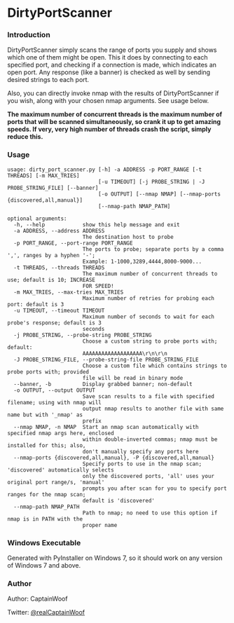 # DirtyPortScanner

### Introduction

DirtyPortScanner simply scans the range of ports you supply and shows which one of them might be open. This it does by connecting to each specified port, and checking if a connection is made, which indicates an open port. Any response (like a banner) is checked as well by sending desired strings to each port.

Also, you can directly invoke nmap with the results of DirtyPortScanner if you wish, along with your chosen nmap arguments. See usage below.

**The maximum number of concurrent threads is the maximum number of ports that will be scanned simultaneously, so crank it up to get amazing speeds. If very, very high number of threads crash the script, simply reduce this.**

### Usage

```
usage: dirty_port_scanner.py [-h] -a ADDRESS -p PORT_RANGE [-t THREADS] [-m MAX_TRIES]
                             [-u TIMEOUT] [-j PROBE_STRING | -J PROBE_STRING_FILE] [--banner]
                             [-o OUTPUT] [--nmap NMAP] [--nmap-ports {discovered,all,manual}]
                             [--nmap-path NMAP_PATH]

optional arguments:
  -h, --help            show this help message and exit
  -a ADDRESS, --address ADDRESS
                        The destination host to probe
  -p PORT_RANGE, --port-range PORT_RANGE
                        The ports to probe; separate ports by a comma ',', ranges by a hyphen '-';
                        Example: 1-1000,3289,4444,8000-9000...
  -t THREADS, --threads THREADS
                        The maximum number of concurrent threads to use; default is 10; INCREASE
                        FOR SPEED!                                                                   
  -m MAX_TRIES, --max-tries MAX_TRIES                                                               
                        Maximum number of retries for probing each port: default is 3
  -u TIMEOUT, --timeout TIMEOUT
                        Maximum number of seconds to wait for each probe's response; default is 3
                        seconds
  -j PROBE_STRING, --probe-string PROBE_STRING
                        Choose a custom string to probe ports with; default:
                        AAAAAAAAAAAAAAAAAAA\r\n\r\n
  -J PROBE_STRING_FILE, --probe-string-file PROBE_STRING_FILE
                        Choose a custom file which contains strings to probe ports with; provided
                        file will be read in binary mode
  --banner, -b          Display grabbed banner; non-default
  -o OUTPUT, --output OUTPUT
                        Save scan results to a file with specified filename; using with nmap will
                        output nmap results to another file with same name but with '_nmap' as
                        prefix
  --nmap NMAP, -n NMAP  Start an nmap scan automatically with specified nmap args here, enclosed
                        within double-inverted commas; nmap must be installed for this; also,
                        don't manually specify any ports here
  --nmap-ports {discovered,all,manual}, -P {discovered,all,manual}
                        Specify ports to use in the nmap scan; 'discovered' automatically selects
                        only the discovered ports, 'all' uses your original port range/s, 'manual'
                        prompts you after scan for you to specify port ranges for the nmap scan;
                        default is 'discovered'
  --nmap-path NMAP_PATH
                        Path to nmap; no need to use this option if nmap is in PATH with the
                        proper name
```

### Windows Executable
Generated with PyInstaller on Windows 7, so it should work on any version of Windows 7 and above.

### Author

Author: CaptainWoof

Twitter: [@realCaptainWoof](https://www.twitter.com/realCaptainWoof)

